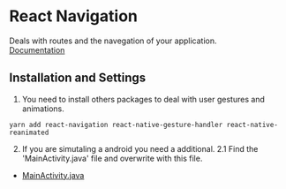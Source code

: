 # React Navigation

Deals with routes and the navegation of your application.  
[Documentation](https://reactnavigation.org/docs/en/stack-navigator.html)

## Installation and Settings

1. You need to install others packages to deal with user gestures and animations.

```
yarn add react-navigation react-native-gesture-handler react-native-reanimated
```

2. If you are simutaling a android you need a additional.
   2.1 Find the 'MainActivity.java' file and overwrite with this file.

- [MainActivity.java](https://github.com/AlvaroYmagawa/GoStack08/tree/master/React%20Native/React%20Navigation/MainActivity.java.txt)
